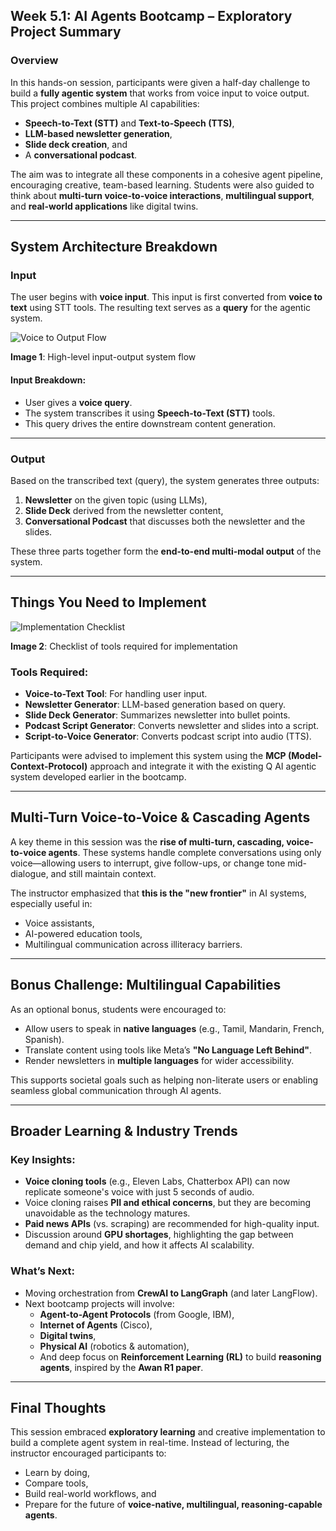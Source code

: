 
##  Week 5.1: AI Agents Bootcamp – Exploratory Project Summary

###  Overview

In this hands-on session, participants were given a half-day challenge to build a **fully agentic system** that works from voice input to voice output. This project combines multiple AI capabilities:
- **Speech-to-Text (STT)** and **Text-to-Speech (TTS)**,
- **LLM-based newsletter generation**,
- **Slide deck creation**, and
- A **conversational podcast**.

The aim was to integrate all these components in a cohesive agent pipeline, encouraging creative, team-based learning. Students were also guided to think about **multi-turn voice-to-voice interactions**, **multilingual support**, and **real-world applications** like digital twins.

---

## System Architecture Breakdown

###  Input

The user begins with **voice input**. This input is first converted from **voice to text** using STT tools. The resulting text serves as a **query** for the agentic system.

![Voice to Output Flow](attachment:file-Q62R5SkQupGxbzLRn1ZkNv)

**Image 1**: High-level input-output system flow

#### Input Breakdown:
- User gives a **voice query**.
- The system transcribes it using **Speech-to-Text (STT)** tools.
- This query drives the entire downstream content generation.

---

###  Output

Based on the transcribed text (query), the system generates three outputs:

1. **Newsletter** on the given topic (using LLMs),
2. **Slide Deck** derived from the newsletter content,
3. **Conversational Podcast** that discusses both the newsletter and the slides.

These three parts together form the **end-to-end multi-modal output** of the system.

---

##  Things You Need to Implement

![Implementation Checklist](attachment:file-NuGrpcy5xnXbcdMPjcA1ha)

**Image 2**: Checklist of tools required for implementation

###  Tools Required:

- **Voice-to-Text Tool**: For handling user input.
- **Newsletter Generator**: LLM-based generation based on query.
- **Slide Deck Generator**: Summarizes newsletter into bullet points.
- **Podcast Script Generator**: Converts newsletter and slides into a script.
- **Script-to-Voice Generator**: Converts podcast script into audio (TTS).

Participants were advised to implement this system using the **MCP (Model-Context-Protocol)** approach and integrate it with the existing Q AI agentic system developed earlier in the bootcamp.

---

##  Multi-Turn Voice-to-Voice & Cascading Agents

A key theme in this session was the **rise of multi-turn, cascading, voice-to-voice agents**. These systems handle complete conversations using only voice—allowing users to interrupt, give follow-ups, or change tone mid-dialogue, and still maintain context.

The instructor emphasized that **this is the "new frontier"** in AI systems, especially useful in:
- Voice assistants,
- AI-powered education tools,
- Multilingual communication across illiteracy barriers.

---

##  Bonus Challenge: Multilingual Capabilities

As an optional bonus, students were encouraged to:
- Allow users to speak in **native languages** (e.g., Tamil, Mandarin, French, Spanish).
- Translate content using tools like Meta’s **"No Language Left Behind"**.
- Render newsletters in **multiple languages** for wider accessibility.

This supports societal goals such as helping non-literate users or enabling seamless global communication through AI agents.

---

##  Broader Learning & Industry Trends

###  Key Insights:

- **Voice cloning tools** (e.g., Eleven Labs, Chatterbox API) can now replicate someone's voice with just 5 seconds of audio.
- Voice cloning raises **PII and ethical concerns**, but they are becoming unavoidable as the technology matures.
- **Paid news APIs** (vs. scraping) are recommended for high-quality input.
- Discussion around **GPU shortages**, highlighting the gap between demand and chip yield, and how it affects AI scalability.

###  What’s Next:

- Moving orchestration from **CrewAI to LangGraph** (and later LangFlow).
- Next bootcamp projects will involve:
  - **Agent-to-Agent Protocols** (from Google, IBM),
  - **Internet of Agents** (Cisco),
  - **Digital twins**,
  - **Physical AI** (robotics & automation),
  - And deep focus on **Reinforcement Learning (RL)** to build **reasoning agents**, inspired by the **Awan R1 paper**.

---

##  Final Thoughts

This session embraced **exploratory learning** and creative implementation to build a complete agent system in real-time. Instead of lecturing, the instructor encouraged participants to:
- Learn by doing,
- Compare tools,
- Build real-world workflows, and
- Prepare for the future of **voice-native, multilingual, reasoning-capable agents**.
